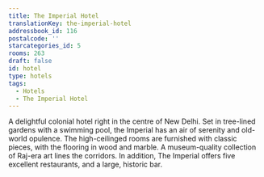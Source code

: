 ```yaml
---
title: The Imperial Hotel
translationKey: the-imperial-hotel
addressbook_id: 116
postalcode: ''
starcategories_id: 5
rooms: 263
draft: false
id: hotel
type: hotels
tags:
  - Hotels
  - The Imperial Hotel
---
```

A delightful colonial hotel right in the centre of New Delhi. Set in tree-lined gardens with a swimming pool, the Imperial has an air of serenity and old-world opulence. The high-ceilinged rooms are furnished with classic pieces, with the flooring in wood and marble. A museum-quality collection of Raj-era art lines the corridors. In addition, The Imperial offers five excellent restaurants, and a large, historic bar.